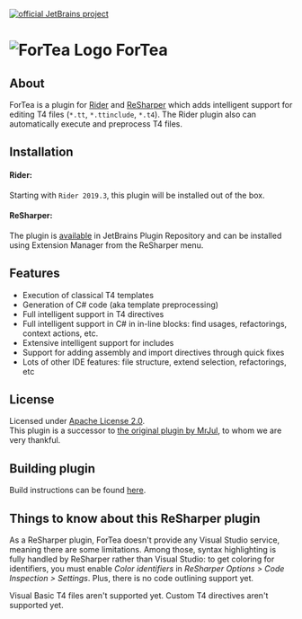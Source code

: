 [![official JetBrains project](http://jb.gg/badges/official-flat-square.svg)](https://confluence.jetbrains.com/display/ALL/JetBrains+on+GitHub)

![ForTea Logo](https://raw.github.com/MrJul/ForTea/master/Logo/ForTea%2032x32.png "ForTea Logo") ForTea
====

About
----
ForTea is a plugin for [Rider](https://www.jetbrains.com/rider/) and [ReSharper](https://www.jetbrains.com/resharper/) which adds intelligent support for editing T4 files (`*.tt`, `*.ttinclude`, `*.t4`).
The Rider plugin also can automatically execute and preprocess T4 files.

Installation
----
#### Rider:
Starting with `Rider 2019.3`, this plugin will be installed out of the box.

#### ReSharper:
The plugin is [available](https://plugins.jetbrains.com/plugin/13469-fortea/) in JetBrains Plugin Repository and can be installed using Extension Manager from the ReSharper menu.

Features
----
 - Execution of classical T4 templates
 - Generation of C# code (aka template preprocessing)
 - Full intelligent support in T4 directives
 - Full intelligent support in C# in in-line blocks: find usages, refactorings, context actions, etc.
 - Extensive intelligent support for includes
 - Support for adding assembly and import directives through quick fixes
 - Lots of other IDE features: file structure, extend selection, refactorings, etc

License
----
Licensed under [Apache License 2.0](LICENSE).  
This plugin is a successor to [the original plugin by MrJul](https://github.com/MrJul/ForTea), to whom we are very thankful.

Building plugin
----
Build instructions can be found [here](BUILD.md).  

Things to know about this ReSharper plugin
----
As a ReSharper plugin, ForTea doesn't provide any Visual Studio service,
meaning there are some limitations.
Among those, syntax highlighting is fully handled by ReSharper rather than Visual Studio:
to get coloring for identifiers, you must enable _Color identifiers_ in _ReSharper Options > Code Inspection > Settings_.
Plus, there is no code outlining support yet.

Visual Basic T4 files aren't supported yet.
Custom T4 directives aren't supported yet.
